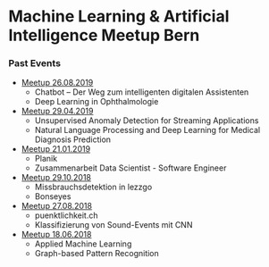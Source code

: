 # Machine Learning & Artificial Intelligence Meetup Bern

### Past Events
- [Meetup 26.08.2019](Meetup_20180826)
  - Chatbot – Der Weg zum intelligenten digitalen Assistenten
  - Deep Learning in Ophthalmologie
- [Meetup 29.04.2019](Meetup_20190429)
  - Unsupervised Anomaly Detection for Streaming Applications
  - Natural Language Processing and Deep Learning for Medical Diagnosis Prediction
- [Meetup 21.01.2019](Meetup_20190121)
  - Planik
  - Zusammenarbeit Data Scientist - Software Engineer
- [Meetup 29.10.2018](Meetup_20181029)
  - Missbrauchsdetektion in lezzgo
  - Bonseyes
- [Meetup 27.08.2018](Meetup_20180827)
  - puenktlichkeit.ch
  - Klassifizierung von Sound-Events mit CNN
- [Meetup 18.06.2018](Meetup_20180618)
  - Applied Machine Learning
  - Graph-based Pattern Recognition

